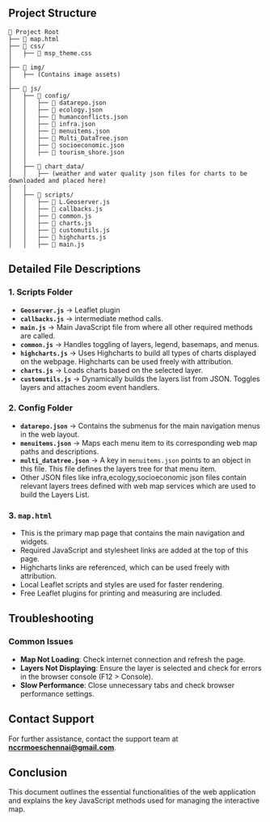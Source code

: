 ## Project Structure

```
📁 Project Root
├── 📄 map.html
├── 📁 css/
│   ├── 🎨 msp_theme.css
│
├── 📁 img/
│   ├── (Contains image assets)
│
├── 📁 js/
│   ├── 📁 config/
│   │   ├── 📄 datarepo.json
│   │   ├── 📄 ecology.json
│   │   ├── 📄 humanconflicts.json
│   │   ├── 📄 infra.json
│   │   ├── 📄 menuitems.json
│   │   ├── 📄 Multi_DataTree.json
│   │   ├── 📄 socioeconomic.json
│   │   ├── 📄 tourism_shore.json
│   │
│   ├── 📁 chart_data/
│   │   ├── (weather and water quality json files for charts to be downloaded and placed here)
│   │
│   ├── 📁 scripts/
│   │   ├── 📄 L.Geoserver.js
│   │   ├── 📄 callbacks.js
│   │   ├── 📄 common.js
│   │   ├── 📄 charts.js
│   │   ├── 📄 customutils.js
│   │   ├── 📄 highcharts.js
│   │   ├── 📄 main.js
```

## Detailed File Descriptions

### 1. Scripts Folder
- **`Geoserver.js`** → Leaflet plugin
- **`callbacks.js`** → intermediate method calls.
- **`main.js`** → Main JavaScript file from where all other required methods are called.
- **`common.js`** → Handles toggling of layers, legend, basemaps, and menus.
- **`highcharts.js`** → Uses Highcharts to build all types of charts displayed on the webpage. Highcharts can be used freely with attribution.
- **`charts.js`** → Loads charts based on the selected layer.
- **`customutils.js`** → Dynamically builds the layers list from JSON. Toggles layers and attaches zoom event handlers.

### 2. Config Folder
- **`datarepo.json`** → Contains the submenus for the main navigation menus in the web layout.
- **`menuitems.json`** → Maps each menu item to its corresponding web map paths and descriptions.
- **`multi_datatree.json`** → A key in `menuitems.json` points to an object in this file. This file defines the layers tree for that menu item.
- Other JSON files like infra,ecology,socioeconomic json files contain relevant layers trees defined with web map services which are used to build the Layers List.

### 3. `map.html`
- This is the primary map page that contains the main navigation and widgets.
- Required JavaScript and stylesheet links are added at the top of this page.
- Highcharts links are referenced, which can be used freely with attribution.
- Local Leaflet scripts and styles are used for faster rendering.
- Free Leaflet plugins for printing and measuring are included.

## Troubleshooting

### Common Issues
- **Map Not Loading**: Check internet connection and refresh the page.
- **Layers Not Displaying**: Ensure the layer is selected and check for errors in the browser console (F12 > Console).
- **Slow Performance**: Close unnecessary tabs and check browser performance settings.

## Contact Support
For further assistance, contact the support team at **nccrmoeschennai@gmail.com**.

## Conclusion
This document outlines the essential functionalities of the web application and explains the key JavaScript methods used for managing the interactive map.